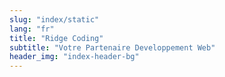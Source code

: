 ```yaml
---
slug: "index/static"
lang: "fr"
title: "Ridge Coding"
subtitle: "Votre Partenaire Developpement Web"
header_img: "index-header-bg"
---
```

